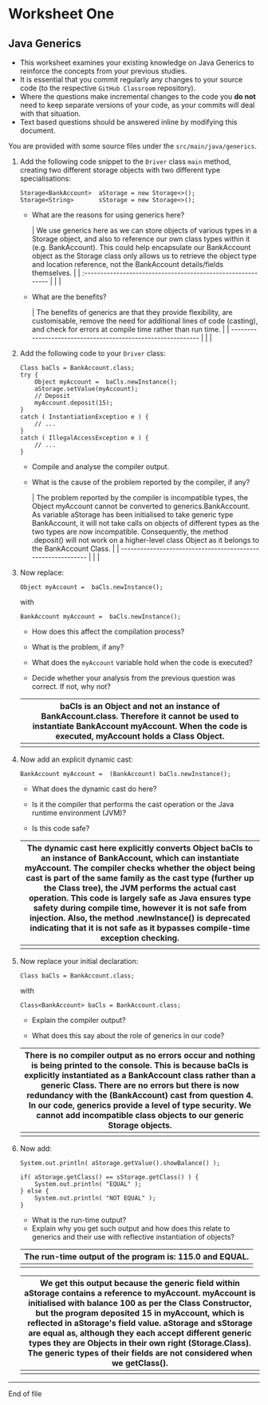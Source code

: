 # Worksheet One

## Java Generics

+ This worksheet examines your existing knowledge on Java Generics to reinforce the concepts from your previous studies.
+ It is essential that you commit regularly any changes to your source code (to the respective `GitHub Classroom`
  repository).
+ Where the questions make incremental changes to the code you **do not** need to keep separate versions of your code,
  as your commits will deal with that situation.
+ Text based questions should be answered inline by modifying this document.

You are provided with some source files under the `src/main/java/generics`.

1. Add the following code snippet to the `Driver` class `main` method, creating two different storage objects with two
   different type specialisations:

   ```
   Storage<BankAccount>  aStorage = new Storage<>();
   Storage<String>       sStorage = new Storage<>();
   ```
    + What are the reasons for using generics here?

      | We use generics here as we can store objects of various types in a Storage object, and also to reference our own class types within it (e.g. BankAccount). This could help encapsulate our BankAccount object as the Storage class only allows us to retrieve the object type and location reference, not the BankAccount details/fields themselves. |
           | :----------------------------------------------------------- |
      |                                                              |

    + What are the benefits?

      | The benefits of generics are that they provide flexibility, are customisable, remove the need for additional lines  of code (casting), and check for errors at compile time rather than run time. |
           | ------------------------------------------------------------ |
      |                                                              |

2. Add the following code to your `Driver` class:

   ```
   Class baCls = BankAccount.class;
   try {
       Object myAccount =  baCls.newInstance();
       aStorage.setValue(myAccount);
       // Deposit
       myAccount.deposit(15);
   }
   catch ( InstantiationException e ) {
       // ...
   }
   catch ( IllegalAccessException e ) {
       // ... 
   }
   ```
    + Compile and analyse the compiler output.

    + What is the cause of the problem reported by the compiler, if any?

      | The problem reported by the compiler is incompatible types, the Object myAccount cannot be converted to generics.BankAccount. As variable aStorage has been initialised to take generic type BankAccount, it will not take calls on objects of different types as the two types are now incompatible. Consequently, the method .deposit() will not work on a higher-level class Object as it belongs to the BankAccount Class. |
           | ------------------------------------------------------------ |
      |                                                              |

3. Now replace:

   ```
   Object myAccount =  baCls.newInstance();
   ```
   with
   ```
   BankAccount myAccount =  baCls.newInstance();
   ```
    + How does this affect the compilation process?

    + What is the problem, if any?
    + What does the `myAccount` variable hold when the code is executed?
    + Decide whether your analysis from the previous question was correct. If not, why not?

   | baCls is an Object and not an instance of BankAccount.class. Therefore it cannot be used to instantiate BankAccount myAccount.  When the code is executed, myAccount holds a Class Object. |
      | ------------------------------------------------------------ |
   |                                                              |

4. Now add an explicit dynamic cast:

   ```
   BankAccount myAccount =  (BankAccount) baCls.newInstance();
   ```
    + What does the dynamic cast do here?

    + Is it the compiler that performs the cast operation or the Java runtime environment (JVM)?

    + Is this code safe?

   | The dynamic cast here explicitly converts Object baCls to an instance of BankAccount, which can instantiate myAccount. The compiler checks whether the object being cast is part of the same family as the cast type  (further up the Class tree), the JVM performs the actual cast operation. This code is largely safe as Java ensures type safety during compile time, however it is not safe from injection. Also, the method .newInstance() is  deprecated indicating that it is not safe as it bypasses compile-time exception checking. |
      | ------------------------------------------------------------ |
   |                                                              |

5. Now replace your initial declaration:

   ```
   Class baCls = BankAccount.class;
   ```
   with
   ```
   Class<BankAccount> baCls = BankAccount.class; 
   ```
    + Explain the compiler output?

    + What does this say about the role of generics in our code?

   | There is no compiler output as no errors occur and nothing is being printed to the console. This is because baCls  is explicitly instantiated as a BankAccount class rather than a generic Class.  There are no errors but there is now redundancy with the (BankAccount) cast from question 4.   In our code, generics provide a level of type security. We cannot add incompatible class objects to our generic  Storage objects. |
      | ------------------------------------------------------------ |
   |                                                              |

6. Now add:

   ```
   System.out.println( aStorage.getValue().showBalance() );
   
   if( aStorage.getClass() == sStorage.getClass() ) {
       System.out.println( "EQUAL" );
   } else {
       System.out.println( "NOT EQUAL" );
   }
   ```
    - What is the run-time output?
    - Explain why you get such output and how does this relate to generics and their use
      with reflective instantiation of objects?

   | The run-time output of the program is:  115.0 and EQUAL. |
      | -------------------------------------------------------- |
   |                                                          |

   | We get this output because the generic field within aStorage contains a reference to myAccount. myAccount is initialised with balance 100 as per the Class Constructor, but the program deposited 15 in myAccount, which is reflected in aStorage's field value. aStorage and sStorage are equal as, although they each accept different generic types they are Objects in their own right (Storage.Class). The generic types of their fields are not considered when we getClass(). |
      | ------------------------------------------------------------ |
   |                                                              |

------

End of file
